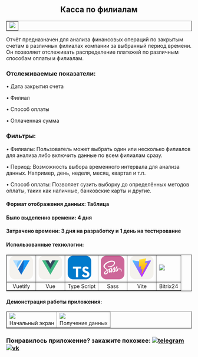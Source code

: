 <h2 align="center">Касса по филиалам</h2>
<div width="100%" align="center">
<table width="600px" cellSpacing="1" cellpadding="1" border="1">
<tr><td><img  width="600px" src="https://github.com/user-attachments/assets/858b567d-c8a4-4b4a-81d9-9fc4c6107291"></td></tr>
</table>
</div>
Отчёт предназначен для анализа финансовых операций по закрытым счетам в различных филиалах компании за выбранный период времени. Он позволяет отслеживать распределение платежей по различным способам оплаты и филиалам.
<h3>Отслеживаемые показатели:</h3>
<p>• Дата закрытия счета</p>
<p>• Филиал</p>
<p>• Способ оплаты</p>
<p>• Оплаченная сумма</p>
<h3>Фильтры:</h3>
<p>• Филиалы: Пользователь может выбрать один или несколько филиалов для анализа либо включить данные по всем филиалам сразу.</p>
<p>• Период: Возможность выбора временного интервала для анализа данных. Например, день, неделя, месяц, квартал и т.п.</p>
<p>• Способ оплаты: Позволяет сузить выборку до определённых методов оплаты, таких как наличные, банковские карты и другие.</p>
<h4>Формат отображения данных: Таблица</h4>
<h4>Было выделенно времени: 4 дня</h4>
<h4>Затрачено времени: 3 дня на разработку и 1 день на тестирование</h4>
  <h4>Использованные технологии: </h4>
  <table cellSpacing="1" cellpadding="1" border="1">
    <tr>
      <td><img width="64px" src="https://github.com/tandpfun/skill-icons/blob/main/icons/Vuetify-Light.svg"></td>
      <td><img  width="64px" src="https://github.com/tandpfun/skill-icons/blob/main/icons/VueJS-Light.svg"></td>
      <td><img  width="64px" src="https://github.com/tandpfun/skill-icons/blob/main/icons/TypeScript.svg"></td>
      <td><img  width="64px" src="https://github.com/tandpfun/skill-icons/blob/main/icons/Sass.svg"></td>
      <td><img  width="64px" src="https://github.com/tandpfun/skill-icons/blob/main/icons/Vite-Light.svg"></td>
      <td><img  width="64px" src="https://github.com/user-attachments/assets/8d146d5c-1c3e-40e5-af64-584c1aadf25f"></td>
    </tr>
    <tr>
      <td align="center">Vuetify</td>
    <td align="center">Vue</td>
    <td align="center">Type Script</td>
    <td align="center">Sass</td>
    <td align="center">Vite</td>
    <td align="center">Bitrix24</td>
      </tr>
  </table>
<h4>Демонстрация работы приложения:</h4>
<table width="100%" cellSpacing="1" cellpadding="1" border="1">
  <tr>
    <td><img  width="100%" src="https://github.com/user-attachments/assets/bfdb5ee9-3aee-44a9-91ef-e7020cfbefc8"><div align="center">Начальный экран</div></td>
    <td><img  width="100%" src="https://github.com/user-attachments/assets/e933a9eb-1652-4145-8e27-d39bc9b617a2"><div align="center">Получение данных</div></td>
  </tr>
</table>
<h3>Понравилось приложение? <b>закажите</b> похожее: <a target="_blank" href="https://t.me/timofey_bitrix24"><img alt="telegram"  width="32px" height="32px" title="telegram" src="https://github.com/user-attachments/assets/9092b79a-c4e0-45e0-af75-86ce4ad47b8b"></a> <a target="_blank" href="https://vk.com/timofey_bitrix24"><img  width="32px" height="32px" alt="vk" title="vk" src="https://github.com/user-attachments/assets/93ea1801-dd33-43ad-99c1-79c41c8ddfbd"></a></h3>
